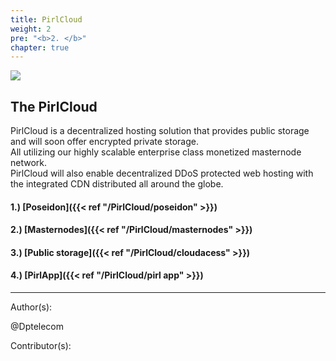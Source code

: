 ```yaml
---
title: PirlCloud
weight: 2
pre: "<b>2. </b>"
chapter: true
---
```

![](/ipns/QmVKFJs81erni4KV6Hzt2xVwGtC2P1WtE9A4MxNThFVFVh/images_headers/cloudpowereddark.png)


## The PirlCloud


PirlCloud is a decentralized hosting solution that provides public storage and will soon offer encrypted private storage.  
All utilizing our highly scalable enterprise class monetized masternode network.  
PirlCloud will also enable decentralized DDoS protected web hosting with the integrated CDN distributed all around the globe.



#### 1.) [Poseidon]({{< ref "/PirlCloud/poseidon" >}})
#### 2.) [Masternodes]({{< ref "/PirlCloud/masternodes" >}})
#### 3.) [Public storage]({{< ref "/PirlCloud/cloudacess" >}})
#### 4.) [PirlApp]({{< ref "/PirlCloud/pirl app" >}})



---
Author(s):


@Dptelecom


Contributor(s):
